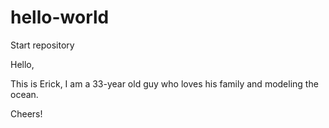 # hello-world
Start repository

Hello,

This is Erick, I am a 33-year old guy who loves his family and modeling the ocean.

Cheers!
